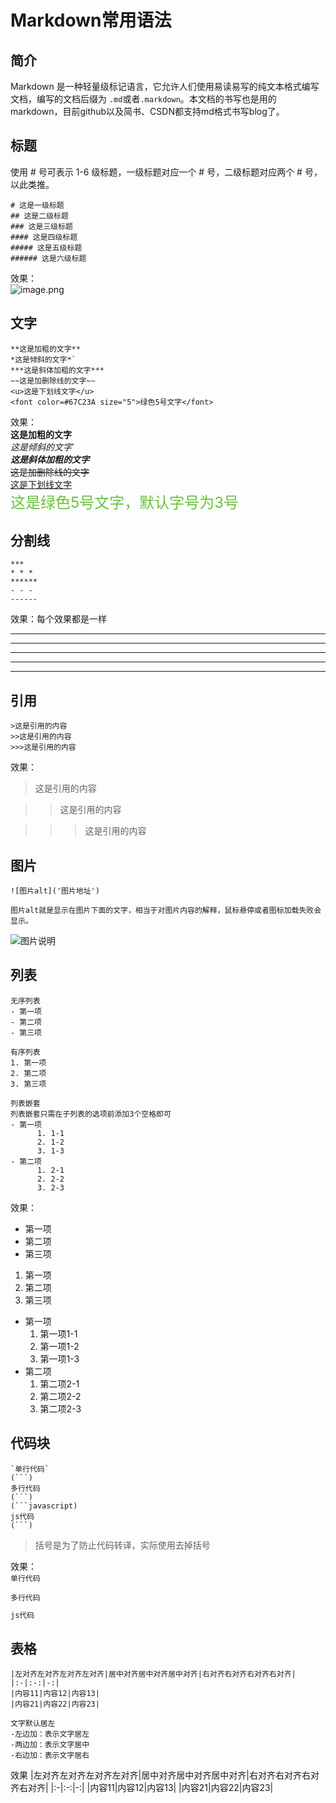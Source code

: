 # Markdown常用语法

## 简介
Markdown 是一种轻量级标记语言，它允许人们使用易读易写的纯文本格式编写文档，编写的文档后缀为 `.md`或者`.markdown`。本文档的书写也是用的markdown，目前github以及简书、CSDN都支持md格式书写blog了。

## 标题
使用 # 号可表示 1-6 级标题，一级标题对应一个 # 号，二级标题对应两个 # 号，以此类推。<br />
```
# 这是一级标题
## 这是二级标题
### 这是三级标题
#### 这是四级标题
##### 这是五级标题
###### 这是六级标题
```
效果：<br />
![image.png](/mdGrammar/example1.png)

## 文字

```
**这是加粗的文字**
*这是倾斜的文字*`
***这是斜体加粗的文字***
~~这是加删除线的文字~~
<u>这是下划线文字</u>
<font color=#67C23A size="5">绿色5号文字</font>
```
效果：<br />
**这是加粗的文字**<br />
*这是倾斜的文字*`<br />
***这是斜体加粗的文字***<br />
~~这是加删除线的文字~~<br />
<u>这是下划线文字</u><br />
<font color=#67C23A size="5">这是绿色5号文字，默认字号为3号</font><br />

## 分割线
```
***
* * *
******
- - -
------
```
效果：每个效果都是一样
***
* * *
******
- - -
------

## 引用
```
>这是引用的内容
>>这是引用的内容
>>>这是引用的内容
```
效果：
>这是引用的内容

>>这是引用的内容

>>>这是引用的内容

## 图片
```
![图片alt]('图片地址')

图片alt就是显示在图片下面的文字，相当于对图片内容的解释，鼠标悬停或者图标加载失败会显示。
```
![图片说明](https://www.itcast.cn/files/image/201904/20190415093116732.png "图标标题")

## 列表
```
无序列表
- 第一项
- 第二项
- 第三项

有序列表
1. 第一项
2. 第二项
3. 第三项

列表嵌套
列表嵌套只需在子列表的选项前添加3个空格即可
- 第一项
      1. 1-1
      2. 1-2
      3. 1-3
- 第二项
      1. 2-1
      2. 2-2
      3. 2-3
```
效果：
- 第一项
- 第二项
- 第三项
1. 第一项
2. 第二项
3. 第三项
- 第一项
   1. 第一项1-1
   2. 第一项1-2
   3. 第一项1-3
- 第二项
   1. 第二项2-1
   2. 第二项2-2
   3. 第二项2-3

## 代码块
```
`单行代码`
(```)
多行代码
(```)
(```javascript)
js代码
(```)
```
>括号是为了防止代码转译，实际使用去掉括号

效果：<br />
`单行代码`
```
多行代码
```
```javascript
js代码
```

## 表格
```
|左对齐左对齐左对齐左对齐|居中对齐居中对齐居中对齐|右对齐右对齐右对齐右对齐|
|:-|:-:|-:|
|内容11|内容12|内容13|
|内容21|内容22|内容23|

文字默认居左
-左边加：表示文字居左
-两边加：表示文字居中
-右边加：表示文字居右
```
效果
|左对齐左对齐左对齐左对齐|居中对齐居中对齐居中对齐|右对齐右对齐右对齐右对齐|
|:-|:-:|-:|
|内容11|内容12|内容13|
|内容21|内容22|内容23|





